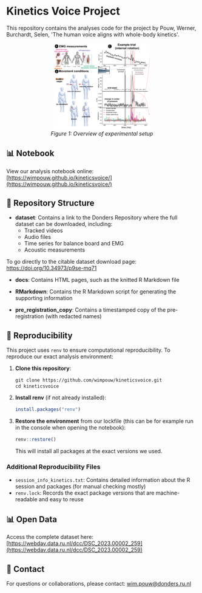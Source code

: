 # Kinetics Voice Project

This repository contains the analyses code for the project by Pouw, Werner, Burchardt, Selen, 'The human voice aligns with whole-body kinetics'.

<div align="center">
  <img src="Images/datasetexample.png" alt="Overview of experimental setup and measurements" width="50%" />
  <br>
  <em>Figure 1: Overview of experimental setup</em>
</div>

## 📊 Notebook

View our analysis notebook online: [https://wimpouw.github.io/kineticsvoice/](https://wimpouw.github.io/kineticsvoice/)

## 📁 Repository Structure

- **dataset**: Contains a link to the Donders Repository where the full dataset can be downloaded, including:
  - Tracked videos
  - Audio files
  - Time series for balance board and EMG
  - Acoustic measurements

To go directly to the citable dataset download page: https://doi.org/10.34973/p9se-mq71

- **docs**: Contains HTML pages, such as the knitted R Markdown file

- **RMarkdown**: Contains the R Markdown script for generating the supporting information

- **pre_registration_copy**: Contains a timestamped copy of the pre-registration (with redacted names)

## 🔄 Reproducibility

This project uses `renv` to ensure computational reproducibility. To reproduce our exact analysis environment:

1. **Clone this repository**:
   ```
   git clone https://github.com/wimpouw/kineticsvoice.git
   cd kineticsvoice
   ```

2. **Install renv** (if not already installed):
   ```r
   install.packages("renv")
   ```

3. **Restore the environment** from our lockfile (this can be for example run in the console when opening the notebook):
   ```r
   renv::restore()
   ```
   This will install all packages at the exact versions we used.

### Additional Reproducibility Files

- `session_info_kinetics.txt`: Contains detailed information about the R session and packages (for manual checking mostly)
- `renv.lock`: Records the exact package versions that are machine-readable and easy to reuse

## 📊 Open Data
Access the complete dataset here: [https://webdav.data.ru.nl/dcc/DSC_2023.00002_259](https://webdav.data.ru.nl/dcc/DSC_2023.00002_259)

## 📧 Contact
For questions or collaborations, please contact: wim.pouw@donders.ru.nl